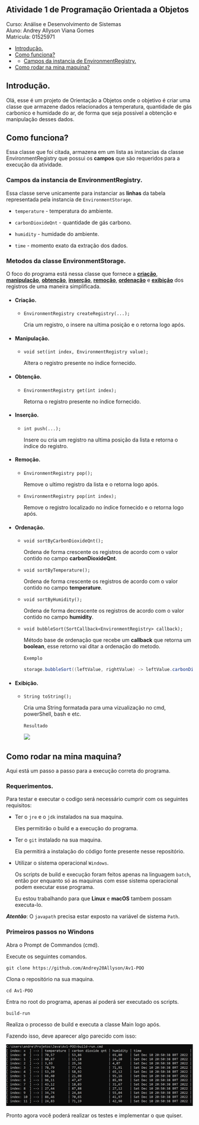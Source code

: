 ## Atividade 1 de Programação Orientada a Objetos 

Curso: Análise e Desenvolvimento de Sistemas <br>
Aluno: Andrey Allyson Viana Gomes <br>
Matricula: 01525971

- [Introdução.](#introdução)
- [Como funciona?](#como-funciona)
- - [Campos da instancia de EnvironmentRegistry.](#campos-da-instancia-de-environmentregistry)
- [Como rodar na mina maquina?](#como-rodar-na-mina-maquina)

## Introdução.

Olá, esse é um projeto de Orientação a Objetos onde o objetivo é criar uma classe que armazene dados relacionados a temperatura, quantidade de gás carbonico e humidade do ar, de forma que seja possivel a obtenção e manipulação desses dados.

## Como funciona?

Essa classe que foi citada, armazena em um lista as instancias da classe EnvironmentRegistry que possui os __campos__ que são requeridos para a execução da atividade.

### Campos da instancia de EnvironmentRegistry.

Essa classe serve unicamente para instanciar as __linhas__ da tabela representada pela instancia de `EnvironmentStorage`.

- `temperature` - temperatura do ambiente.

- `carbonDioxideQnt` - quantidade de gás carbono.

- `humidity` - humidade do ambiente.

- `time` - momento exato da extração dos dados.

### Metodos da classe EnvironmentStorage.

O foco do programa está nessa classe que fornece a [__criação__](#criação), [__manipulação__](#manipulação), [__obtenção__](#obtenção), [__inserção__](#inserção), [__remoção__](#remoção), [__ordenação__](#ordenação) e [__exibição__](#exibição) dos registros de uma maneira simplificada.

- #### Criação.

    - `EnvironmentRegistry createRegistry(...);`

        Cria um registro, o insere na ultima posição e o retorna logo após.

- #### Manipulação.

    - `void set(int index, EnvironmentRegistry value);`

        Altera o registro presente no índice fornecido.

- #### Obtenção.

    - `EnvironmentRegistry get(int index);`

        Retorna o registro presente no índice fornecido.

- #### Inserção.

    - `int push(...);`

        Insere ou cria um registro na ultima posição da lista e retorna o índice do registro.

- #### Remoção.

    - `EnvironmentRegistry pop();`

        Remove o ultimo registro da lista e o retorna logo após.

    - `EnvironmentRegistry pop(int index);`
    
        Remove o registro localizado no índice fornecido e o retorna logo após. 

- #### Ordenação.

    - `void sortByCarbonDioxideQnt();`

        Ordena de forma crescente os registros de acordo com o valor contido no campo __carbonDioxideQnt__.

    - `void sortByTemperature();`

        Ordena de forma crescente os registros de acordo com o valor contido no campo __temperature__.

    - `void sortByHumidity();`

        Ordena de forma decrescente os registros de acordo com o valor contido no campo __humidity__.

    - `void bubbleSort(SortCallback<EnvironmentRegistry> callback);`

        Método base de ordenação que recebe um __callback__ que retorna um __boolean__, esse retorno vai ditar a ordenação do metodo.
        
        `Exemplo`
        
        ```java
        storage.bubbleSort((leftValue, rightValue) -> leftValue.carbonDioxideQnt > rightValue.carbonDioxideQnt);
        ```

- #### Exibição.

    - `String toString();`

        Cria uma String formatada para uma vizualização no cmd, powerShell, bash e etc.

        `Resultado`

        <image src="images/toString-ilustration.png"/>

## Como rodar na mina maquina?

Aqui está um passo a passo para a execução correta do programa.

### Requerimentos.

Para testar e executar o codigo será necessário cumprir com os seguintes requisitos:

- Ter o `jre` e o `jdk` instalados na sua maquina.

    Eles permitirão o build e a execução do programa.

- Ter o `git` instalado na sua maquina.

    Ela permitirá a instalação do código fonte presente nesse repositório.

- Utilizar o sistema operacional `Windows`.

    Os scripts de build e execução foram feitos apenas na linguagem `batch`, então por enquanto só as maquinas com esse sistema operacional podem executar esse programa.

    Eu estou trabalhando para que __Linux__ e __macOS__ tambem possam executa-lo.

___Atentão___: O `javapath` precisa estar exposto na variável de sistema `Path`.

### Primeiros passos no Windons

Abra o Prompt de Commandos (cmd).

Execute os seguintes comandos.

```batch
git clone https://github.com/Andrey20Allyson/Av1-POO
```
Clona o repositório na sua maquina.

```batch
cd Av1-POO
```
Entra no root do programa, apenas aí poderá ser executado os scripts.

```batch
build-run
```
Realiza o processo de build e executa a classe Main logo após.

Fazendo isso, deve aparecer algo parecido com isso: 

<img src="images/toString-ilustration.png" />

Pronto agora você poderá realizar os testes e implementar o que quiser.